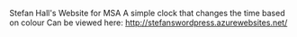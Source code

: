Stefan Hall's Website for MSA
A simple clock that changes the time based on colour
Can be viewed here: http://stefanswordpress.azurewebsites.net/
